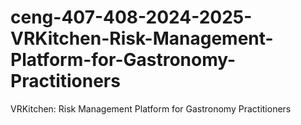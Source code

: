 # ceng-407-408-2024-2025-VRKitchen-Risk-Management-Platform-for-Gastronomy-Practitioners
VRKitchen: Risk Management Platform for Gastronomy Practitioners
